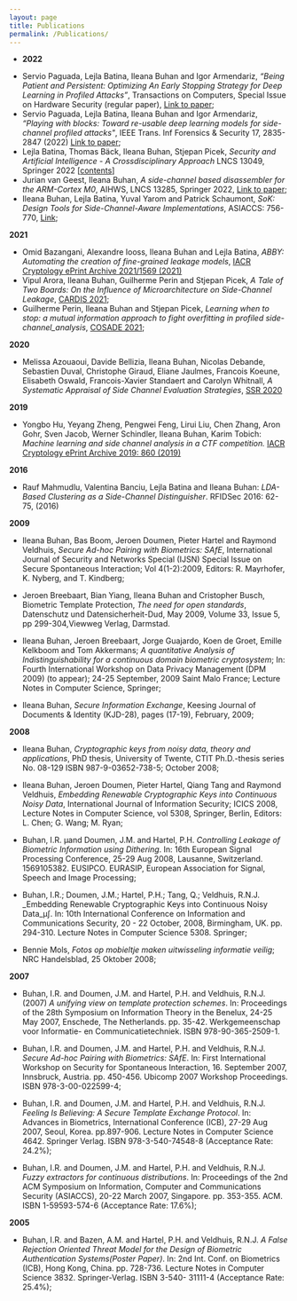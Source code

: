 ```yaml
---
layout: page
title: Publications
permalink: /Publications/
---
```


- **2022**

* Servio Paguada, Lejla Batina, Ileana Buhan and Igor Armendariz, *“Being Patient and Persistent: Optimizing An Early Stopping Strategy for Deep Learning in Profiled Attacks”*, Transactions on Computers, Special Issue on Hardware Security (regular paper),  [Link to paper](https://arxiv.org/abs/2111.14416);
* Servio Paguada, Lejla Batina, Ileana Buhan and Igor Armendariz, *“Playing with blocks: Toward re-usable deep learning models for side-channel profiled attacks"*,  IEEE Trans. Inf Forensics & Security 17,  2835-2847 (2022) [Link to paper](https://arxiv.org/abs/2203.08448);
* Lejla Batina, Thomas Bäck, Ileana Buhan, Stjepan Picek, *Security and Artificial Intelligence - A Crossdisciplinary Approach* LNCS 13049, Springer 2022 \[[contents\]](https://dblp.org/db/series/lncs/lncs13049.html)
* Jurian van Geest, Ileana Buhan, *A side-channel based disassembler for the ARM-Cortex M0*, AIHWS, LNCS 13285, Springer 2022, [Link to paper](https://eprint.iacr.org/2022/523); 
* Ileana Buhan, Lejla Batina, Yuval Yarom and Patrick Schaumont, *SoK: Design Tools for Side-Channel-Aware Implementations*, ASIACCS: 756-770, [Link](https://eprint.iacr.org/2021/497); 

**2021**

- Omid Bazangani, Alexandre Iooss, Ileana Buhan and Lejla Batina, *ABBY: Automating the creation of fine-grained leakage models*, [IACR Cryptology ePrint Archive 2021/1569 (2021)](https://eprint.iacr.org/2021/1569)
- Vipul Arora, Ileana Buhan, Guilherme Perin and Stjepan Picek, *A Tale of Two Boards: On the Influence of Microarchitecture on Side-Channel Leakage*, [CARDIS 2021](https://eprint.iacr.org/2021/905);
- Guilherme Perin, Ileana Buhan and Stjepan Picek, *Learning when to stop: a mutual information approach to fight overfitting in profiled side-channel_analysis*, [COSADE 2021](https://eprint.iacr.org/2020/058);

**2020**

- Melissa Azouaoui, Davide Bellizia, Ileana Buhan, Nicolas Debande, Sebastien Duval,  Christophe Giraud, Eliane Jaulmes, Francois Koeune, Elisabeth Oswald, Francois-Xavier Standaert and Carolyn Whitnall, _A Systematic Appraisal of Side Channel Evaluation Strategies_, [SSR 2020](https://eprint.iacr.org/2020/1347) 


**2019**

- Yongbo Hu, Yeyang Zheng, Pengwei Feng, Lirui Liu, Chen Zhang, Aron Gohr, Sven Jacob, Werner Schindler, Ileana Buhan, Karim Tobich: _Machine learning and side channel analysis in a CTF competition._ [IACR Cryptology ePrint Archive 2019: 860 (2019)](https://eprint.iacr.org/2019/860)

**2016**

- Rauf Mahmudlu, Valentina Banciu, Lejla Batina and Ileana Buhan:
_LDA-Based Clustering as a Side-Channel Distinguisher_. RFIDSec 2016: 62-75, (2016) 

**2009**

- Ileana Buhan, Bas Boom, Jeroen Doumen, Pieter Hartel and Raymond Veldhuis, _Secure Ad-hoc Pairing with Biometrics: SAfE_, International Journal of Security and Networks Special (IJSN) Special Issue on Secure Spontaneous Interaction; Vol 4(1-2):2009, Editors: R. Mayrhofer, K. Nyberg, and T. Kindberg;

- Jeroen Breebaart, Bian Yiang, Ileana Buhan and Cristopher Busch, Biometric Template Protection, _The need for open standards_, Datenschutz und Datensicherheit-Dud, May 2009, Volume 33, Issue 5, pp 299-304,Viewweg Verlag, Darmstad.

- Ileana Buhan, Jeroen Breebaart, Jorge Guajardo, Koen de Groet, Emille Kelkboom and Tom Akkermans;  _A quantitative Analysis of Indistinguishability for a continuous domain biometric cryptosystem_; In: Fourth International Workshop on Data Privacy Management (DPM 2009) (to appear); 24-25 September, 2009 Saint Malo France; Lecture Notes in Computer Science, Springer;

- Ileana Buhan, _Secure Information Exchange_, Keesing Journal of Documents & Identity (KJD-28), pages (17-19), February, 2009;

**2008**

- Ileana Buhan, _Cryptographic keys from noisy data, theory and applications_, PhD thesis, University of Twente, CTIT Ph.D.-thesis series No. 08-129 ISBN 987-9-03652-738-5; October 2008;

- Ileana Buhan, Jeroen Doumen, Pieter Hartel, Qiang Tang and Raymond Veldhuis,
_Embedding Renewable Cryptographic Keys into Continuous Noisy Data_,
International Journal of Information Security; ICICS 2008, Lecture Notes in Computer Science, vol 5308, Springer, Berlin, Editors: L. Chen; G. Wang; M. Ryan;

- Buhan, I.R. µand Doumen, J.M. and Hartel, P.H. _Controlling Leakage of Biometric Information using Dithering_. In: 16th European Signal Processing Conference, 25-29 Aug 2008, Lausanne, Switzerland. 1569105382. EUSIPCO. EURASIP, European Association for Signal, Speech and Image Processing;

- Buhan, I.R.; Doumen, J.M.; Hartel, P.H.; Tang, Q.; Veldhuis, R.N.J. _Embedding Renewable Cryptographic Keys into Continuous Noisy Data_µ∫. In: 10th International Conference on Information and Communications Security, 20 - 22 October, 2008, Birmingham, UK. pp. 294-310. Lecture Notes in Computer Science 5308. Springer;

- Bennie Mols, _Fotos op mobieltje maken uitwisseling informatie veilig_; NRC Handelsblad, 25 Oktober 2008;

**2007**

- Buhan, I.R. and Doumen, J.M. and Hartel, P.H. and Veldhuis, R.N.J. (2007) _A unifying view on template protection schemes_. In: Proceedings of the 28th Symposium on Information Theory in the Benelux, 24-25 May 2007, Enschede, The Netherlands. pp. 35-42. Werkgemeenschap voor Informatie- en Communicatietechniek. ISBN 978-90-365-2509-1.

- Buhan, I.R. and Doumen, J.M. and Hartel, P.H. and Veldhuis, R.N.J. _Secure Ad-hoc Pairing with Biometrics: SAfE_. In: First International Workshop on Security for Spontaneous Interaction, 16. September 2007, Innsbruck, Austria. pp. 450-456. Ubicomp 2007 Workshop Proceedings. ISBN 978-3-00-022599-4;

- Buhan, I.R. and Doumen, J.M. and Hartel, P.H. and Veldhuis, R.N.J.  _Feeling Is Believing: A Secure Template Exchange Protocol_. In: Advances in Biometrics, International Conference (ICB), 27-29 Aug 2007, Seoul, Korea. pp.897-906. Lecture Notes in Computer Science 4642. Springer Verlag. ISBN 978-3-540-74548-8 (Acceptance Rate: 24.2%);

- Buhan, I.R. and Doumen, J.M. and Hartel, P.H. and Veldhuis, R.N.J. _Fuzzy extractors for continuous distributions_. In: Proceedings of the 2nd ACM Symposium on Information, Computer and Communications Security (ASIACCS), 20-22 March 2007, Singapore. pp. 353-355. ACM. ISBN 1-59593-574-6 (Acceptance Rate: 17.6%);

**2005**

- Buhan, I.R. and Bazen, A.M. and Hartel, P.H. and Veldhuis, R.N.J. _A False Rejection Oriented Threat Model for the Design of Biometric Authentication Systems(Poster Paper)_. In: 2nd Int. Conf. on Biometrics (ICB), Hong Kong, China. pp. 728-736. Lecture Notes in Computer Science 3832. Springer-Verlag. ISBN 3-540- 31111-4 (Acceptance Rate: 25.4%);